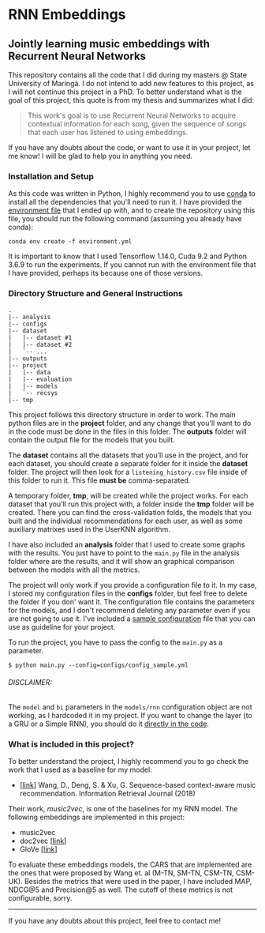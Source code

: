 # RNN Embeddings

## Jointly learning music embeddings with Recurrent Neural Networks

This repository contains all the code that I did during my masters @ State University of Maringá. I do not intend to add new features to this project, as I will not continue this project in a PhD. To better understand what is the goal of this project, this quote is from my thesis and summarizes what I did: 

> This work's goal is to use Recurrent Neural Networks to acquire contextual information for each song, given the sequence of songs that each user has listened to using embeddings. 


If you have any doubts about the code, or want to use it in your project, let me know! I will be glad to help you in anything you need.

### Installation and Setup

As this code was written in Python, I highly recommend you to use [conda](https://docs.conda.io/en/latest/) to install all the dependencies that you'll need to run it. I have provided the [environment file](environment.yml) that I ended up with, and to create the repository using this file, you should run the following command (assuming you already have conda):

```
conda env create -f environment.yml
```

It is important to know that I used Tensorflow 1.14.0, Cuda 9.2 and Python 3.6.9 to run the experiments. If you cannot run with the environment file that I have provided, perhaps its because one of those versions.

### Directory Structure and General Instructions

```
.
|-- analysis
|-- configs
|-- dataset
|   |-- dataset #1
|   |-- dataset #2
|   `-- ...
|-- outputs
|-- project
|   |-- data
|   |-- evaluation
|   |-- models
|   `-- recsys
|-- tmp
```

This project follows this directory structure in order to work. The main python files are in the **project** folder, and any change that you'll want to do in the code must be done in the files in this folder. The **outputs** folder will contain the output file for the models that you built.

The **dataset** contains all the datasets that you'll use in the project, and for each dataset, you should create a separate folder for it inside the **dataset** folder. The project will then look for a `listening_history.csv` file inside of this folder to run it. This file **must be** comma-separated. 

A temporary folder, **tmp**, will be created while the project works. For each dataset that you'll run this project with, a folder inside the **tmp** folder will be created. There you can find the cross-validation folds, the models that you built and the individual recommendations for each user, as well as some auxiliary matrixes used in the UserKNN algorithm.

I have also included an **analysis** folder that I used to create some graphs with the results. You just have to point to the `main.py` file in the analysis folder where are the results, and it will show an graphical comparison between the models with all the metrics.

The project will only work if you provide a configuration file to it. In my case, I stored my configuration files in the **configs** folder, but feel free to delete the folder if you don' want it. The configuration file contains the parameters for the models, and I don't recommend deleting any parameter even if you are not going to use it. I've included a [sample configuration](configs/config_sample.yml) file that you can use as guideline for your project.


To run the project, you have to pass the config to the `main.py` as a parameter. 

```
$ python main.py --config=configs/config_sample.yml 
``` 


###### DISCLAIMER: 

The `model` and `bi` parameters in the `models/rnn` configuration object are not working, as I hardcoded it in my project. If you want to change the layer (to a GRU or a Simple RNN), you should do it [directly in the code](project/models/rnn.py#L147).


### What is included in this project?

To better understand the project, I highly recommend you to go check the work that I used as a baseline for my model:

- [[link]((link)[https://doi.org/10.1007/s10791-017-9317-7] )] Wang, D., Deng, S. & Xu, G. Sequence-based context-aware music recommendation. Information Retrieval Journal (2018)

Their work, *music2vec*, is one of the baselines for my RNN model. The following embeddings are implemented in this project:

- music2vec
- doc2vec [[link]((link)[https://cs.stanford.edu/~quocle/paragraph_vector.pdf] )]
- GloVe [[link]((link)[https://nlp.stanford.edu/projects/glove/] )]

To evaluate these embeddings models, the CARS that are implemented are the ones that were proposed by Wang et. al (M-TN, SM-TN, CSM-TN, CSM-UK). Besides the metrics that were used in the paper, I have included MAP, NDCG@5 and Precision@5 as well. The cutoff of these metrics is not configurable, sorry.




---

If you have any doubts about this project, feel free to contact me!
